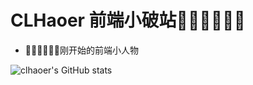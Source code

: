 # CLHaoer 前端小破站🐱‍🏍🐱‍🏍🐱‍🏍

- 👨‍💻👨‍💻👨‍💻刚开始的前端小人物

![clhaoer's GitHub stats](https://github-readme-stats.vercel.app/api?username=clhaoer&show_icons=true&theme=transparent&local=cn)